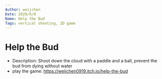 ```yaml
---
Author: weijchen
Date: 2020/6/8
Name: Help the Bud
Tags: vertical shooting, 2D game
---
```

# Help the Bud
* Description: Shoot down the cloud with a paddle and a ball, prevent the bud from dying without water
* play the game: https://weijchen0919.itch.io/help-the-bud